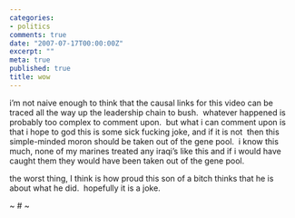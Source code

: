 ```yaml
---
categories:
- politics
comments: true
date: "2007-07-17T00:00:00Z"
excerpt: ""
meta: true
published: true
title: wow
---
```


 
i’m not naive enough to think that the causal links for this video can be traced all the way up the leadership chain to bush.  whatever happened is probably too complex to comment upon.  but what i can comment upon is that i hope to god this is some sick fucking joke, and if it is not  then this simple-minded moron should be taken out of the gene pool.  i know this much, none of my marines treated any iraqi’s like this and if i would have caught them they would have been taken out of the gene pool.  

the worst thing, I think is how proud this son of a bitch thinks that he is about what he did.  hopefully it is a joke.

~ # ~